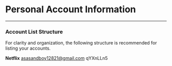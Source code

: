 # Personal Account Information
---
### **Account List Structure**

For clarity and organization, the following structure is recommended for listing your accounts.

**Netflix**
asasandboy12821@gmail.com
qYXnLLn5
